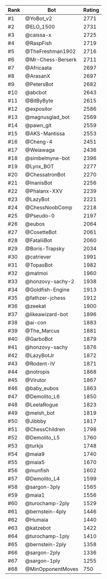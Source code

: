 Rank|Bot|Rating
---|---|---
#1|@YoBot_v2|2771
#2|@ELO_1500|2731
#3|@caissa-x|2725
#4|@RaspFish|2719
#5|@TheFreshman1902|2716
#6|@Mr-Chess-Berserk|2711
#7|@Africaata|2697
#8|@ArasanX|2697
#9|@PetersBot|2682
#10|@abcbot|2643
#11|@BitByByte|2615
#12|@expositor|2586
#13|@magnusglad_bot|2569
#14|@pawn_git|2559
#15|@AKS-Mantissa|2553
#16|@Cheng-4|2451
#17|@Weiawaga|2436
#18|@simbelmyne-bot|2396
#19|@Lynx_BOT|2277
#20|@ChessatronBot|2270
#21|@InanisBot|2256
#22|@Phalanx-XXV|2239
#23|@LazyBot|2221
#24|@ChessNoobComp|2218
#25|@Pseudo-0|2197
#26|@eubos|2064
#27|@CosetteBot|2061
#28|@FataliiBot|2060
#29|@Boris-Trapsky|2034
#30|@catriever|1991
#31|@TopasBot|1982
#32|@matmoi|1960
#33|@honzovy-sachy-2|1938
#34|@Goldfish-Engine|1913
#35|@fathzer-jchess|1912
#36|@zeekat|1900
#37|@likeawizard-bot|1896
#38|@ai-con|1883
#39|@The_Marcus|1881
#40|@GarboBot|1879
#41|@honzovy-sachy|1876
#42|@LazyBotJr|1872
#43|@Rodent-IV|1871
#44|@notropis|1868
#45|@Virutor|1867
#46|@baby_eubos|1863
#47|@Demolito_L6|1850
#48|@LeelaRogue|1823
#49|@melsh_bot|1819
#50|@Jibbby|1817
#51|@ChessChildren|1798
#52|@Demolito_L5|1760
#53|@turkjs|1748
#54|@maia9|1740
#55|@maia5|1670
#56|@munfish|1602
#57|@Demolito_L4|1599
#58|@sargon-3ply|1565
#59|@maia1|1556
#60|@turochamp-2ply|1529
#61|@bernstein-4ply|1446
#62|@Humaia|1440
#63|@katzebot|1422
#64|@turochamp-1ply|1410
#65|@bernstein-2ply|1358
#66|@sargon-2ply|1336
#67|@sargon-1ply|1255
#68|@MinOpponentMoves|750
